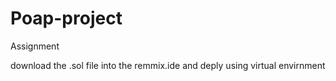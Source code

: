 # Poap-project
Assignment

download the .sol file into the remmix.ide and deply using virtual envirnment
